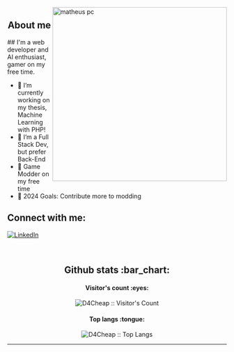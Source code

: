 
<img src="https://raw.githubusercontent.com/MicaelliMedeiros/micaellimedeiros/master/image/computer-illustration.png" min-width="400px" max-width="400px" width="400px" align="right" alt="matheus pc">
<h2 align="center">About me</h2>
## I'm a web developer and AI enthusiast, gamer on my free time.

- 🔭 I’m currently working on my thesis, Machine Learning with PHP!
- 🌱 I’m a Full Stack Dev, but prefer Back-End
- 👯 Game Modder on my free time
- 🥅 2024 Goals: Contribute more to modding

## Connect with me:

<a href="https://www.linkedin.com/in/" target="_blank"><img src="https://img.shields.io/badge/LinkedIn-%230077B5.svg?&style=flat-square&logo=linkedin&logoColor=white" alt="LinkedIn"></a>

<br />

<h2 align="center">Github stats :bar_chart:</h2>

<h4 align="center">Visitor's count :eyes:</h4>

<p align="center"><img src="https://profile-counter.glitch.me/{D4Cheap}/count.svg" alt="D4Cheap :: Visitor's Count" /></p>

<h4 align="center">Top langs :tongue:</h4>

<p align="center"><img src="https://github-readme-stats.vercel.app/api/top-langs/?username=D4Cheap&langs_count=10&theme=tokyonight&layout=compact" alt="D4Cheap :: Top Langs" /></p>

---
